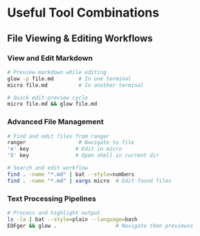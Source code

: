 # Useful Tool Combinations

## File Viewing & Editing Workflows

### View and Edit Markdown
```bash
# Preview markdown while editing
glow -p file.md        # In one terminal
micro file.md          # In another terminal

# Quick edit-preview cycle
micro file.md && glow file.md
```

### Advanced File Management
```bash
# Find and edit files from ranger
ranger                 # Navigate to file
'e' key               # Edit in micro
'S' key               # Open shell in current dir

# Search and edit workflow
find . -name "*.md" | bat --style=numbers
find . -name "*.md" | xargs micro  # Edit found files
```

### Text Processing Pipelines
```bash
# Process and highlight output
ls -la | bat --style=plain --language=bash
EOFger && glow .                   # Navigate then previewss
